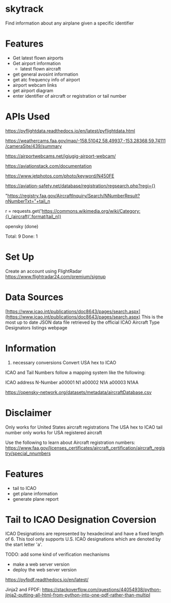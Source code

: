 # skytrack
Find information about any airplane given a specific identifier


# Features
- Get latest flown airports
- Get airport information
    - latest flown aircraft
- get general avosint information
- get atc frequency info of airport
- airport webcam links
- get airport diagram
- enter identifier of aircraft or registration or tail number

# APIs Used

https://pyflightdata.readthedocs.io/en/latest/pyflightdata.html

https://weathercams.faa.gov/map/-158.51042,58.49937,-153.28368,59.74111/cameraSite/439/summary

https://airportwebcams.net/igiugig-airport-webcam/

https://aviationstack.com/documentation

https://www.jetphotos.com/photo/keyword/N450FE

https://aviation-safety.net/database/registration/regsearch.php?regi={}

"https://registry.faa.gov/AircraftInquiry/Search/NNumberResult?nNumberTxt="+tail_n

r = requests.get('https://commons.wikimedia.org/wiki/Category:{}_(aircraft)'.format(tail_n))

opensky (done)

Total: 9
Done: 1

# Set Up
Create an account using FlightRadar
https://www.flightradar24.com/premium/signup

# Data Sources

[https://www.icao.int/publications/doc8643/pages/search.aspx](https://www.icao.int/publications/doc8643/pages/search.aspx)
This is the most up to date JSON data file retrieved by the official ICAO Aircraft Type Designators listings webpage


# Information

1. necessary conversions
Convert USA hex to ICAO

ICAO and Tail Numbers follow a mapping system like the following:

ICAO address	N-Number
a00001	N1
a00002	N1A
a00003	N1AA


https://opensky-network.org/datasets/metadata/aircraftDatabase.csv


# Disclaimer
Only works for United States aircraft registrations
The USA hex to ICAO tail number only works for USA registered aircraft

Use the following to learn about Aircraft registration numbers:
https://www.faa.gov/licenses_certificates/aircraft_certification/aircraft_registry/special_nnumbers




# Features 
- tail to ICAO
- get plane information
- generate plane report


# Tail to ICAO Designation Coversion
ICAO Designations are represented by hexadecimal and have a fixed length of 6. This tool only supports U.S. ICAO designations which are denoted by the start letter 'a'. 


TODO:
add some kind of verification mechanisms


- make a web server version
- deploy the web server version

https://pyfpdf.readthedocs.io/en/latest/


Jinja2 and FPDF:
https://stackoverflow.com/questions/44054938/python-jinja2-putting-all-html-from-python-into-one-pdf-rather-than-multipl